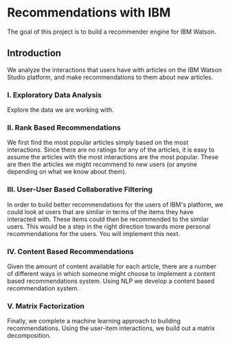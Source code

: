 # Recommendations with IBM

The goal of this project is to build a recommender engine for IBM Watson.


## Introduction

We analyze the interactions that users have with articles on the IBM Watson Studio platform, and make recommendations to them about new articles. 

### I. Exploratory Data Analysis

Explore the data we are working with.

### II. Rank Based Recommendations

We  first find the most popular articles simply based on the most interactions. Since there are no ratings for any of the articles, it is easy to assume the articles with the most interactions are the most popular. These are then the articles we might recommend to new users (or anyone depending on what we know about them).

### III. User-User Based Collaborative Filtering

In order to build better recommendations for the users of IBM's platform, we could look at users that are similar in terms of the items they have interacted with. These items could then be recommended to the similar users. This would be a step in the right direction towards more personal recommendations for the users. You will implement this next.

### IV. Content Based Recommendations

Given the amount of content available for each article, there are a number of different ways in which someone might choose to implement a content based recommendations system. Using NLP we develop a content based recommendation system. 

### V. Matrix Factorization

Finally, we complete a machine learning approach to building recommendations. Using the user-item interactions, we build out a matrix decomposition.

